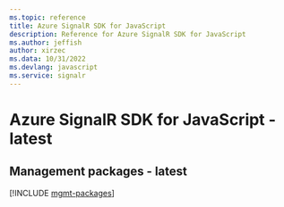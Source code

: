 ```yaml
---
ms.topic: reference
title: Azure SignalR SDK for JavaScript
description: Reference for Azure SignalR SDK for JavaScript
ms.author: jeffish
author: xirzec
ms.data: 10/31/2022
ms.devlang: javascript
ms.service: signalr
---
```

# Azure SignalR SDK for JavaScript - latest

## Management packages - latest
[!INCLUDE [mgmt-packages](signalr-mgmt-index.md)]